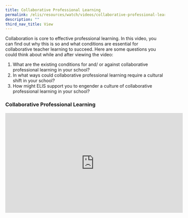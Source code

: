 ```yaml
---
title: Collaborative Professional Learning
permalink: /elis/resources/watch/videos/collaborative-professional-learning/
description: ""
third_nav_title: View
---
```

Collaboration is core to effective professional learning. In this video, you can find out why this is so and what conditions are essential for collaborative teacher learning to succeed. Here are some questions you could think about while and after viewing the video:

1.  What are the existing conditions for and/ or against collaborative professional learning in your school?
2.  In what ways could collaborative professional learning require a cultural shift in your school?
3.  How might ELIS support you to engender a culture of collaborative professional learning in your school?

### Collaborative Professional Learning

<iframe width="560" height="315" src="https://www.youtube.com/embed/JmNgkZ6lJRI" title="YouTube video player" frameborder="0" allow="accelerometer; autoplay; clipboard-write; encrypted-media; gyroscope; picture-in-picture" allowfullscreen=""></iframe>